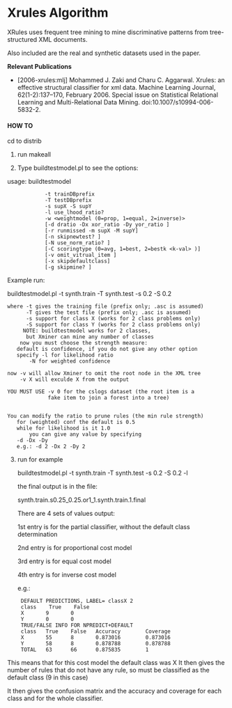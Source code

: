 # Xrules Algorithm

XRules uses frequent tree mining to mine discriminative patterns from tree-structured XML documents.

Also included are the real and synthetic datasets used in the paper.

**Relevant Publications**

* [2006-xrules:mlj] Mohammed J. Zaki and Charu C. Aggarwal. Xrules: an effective structural classifier for xml data. Machine Learning Journal, 62(1-2):137–170, February 2006. Special issue on Statistical Relational Learning and Multi-Relational Data Mining. doi:10.1007/s10994-006-5832-2.


#### HOW TO

cd to distrib

1) run makeall


2) Type buildtestmodel.pl to see the options:

usage: buildtestmodel

                -t trainDBprefix
                -T testDBprefix
                -s supX -S supY
                -l use_lhood_ratio?
                -w <weightmodel (0=prop, 1=equal, 2=inverse)>
                [-d dratio -Dx xor_ratio -Dy yor_ratio ]
                [-r runmissed -m supX -M supY]
                [-n skipnewtest? ]
                [-N use_norm_ratio? ]
                [-C scoringtype (0=avg, 1=best, 2=bestk <k-val> )]
                [-v omit_vitrual_item ]
                [-x skipdefaultclass]
                [-g skipmine? ]

Example run:

 buildtestmodel.pl -t synth.train -T synth.test -s 0.2 -S 0.2
 
	where -t gives the training file (prefix only; .asc is assumed)
	      -T gives the test file (prefix only; .asc is assumed)
	      -s support for class X (works for 2 class problems only)
	      -S support for class Y (works for 2 class problems only)
		 NOTE: buildtestmodel works for 2 classes, 
		  but Xminer can mine any number of classes
        now you must choose the strength measure:
	   default is confidence, if you do not give any other option
	   specify -l for likelihood ratio
		   -N for weighted confidence

	now -v will allow Xminer to omit the root node in the XML tree
	    -v X will exculde X from the output

	YOU MUST USE -v 0 for the cslogs dataset (the root item is a 
	             fake item to join a forest into a tree)
	       

	You can modify the ratio to prune rules (the min rule strength)
	   for (weighted) conf the default is 0.5 
	   while for likelihood is it 1.0 
           you can give any value by specifying
	   -d -Dx -Dy
	   e.g.: -d 2 -Dx 2 -Dy 2

3) run for example 

	buildtestmodel.pl -t synth.train -T synth.test -s 0.2 -S 0.2 -l

   the final output is in the file:

    synth.train.s0.25_0.25.or1_1.synth.train.1.final
	
   There are 4 sets of values output:

   1st entry is for the partial classifier, without the default 
       class determination  

   2nd entry is for proportional cost model

   3rd entry is for equal cost model
   
   4th entry is for inverse cost model

   e.g.:

        DEFAULT PREDICTIONS, LABEL= classX 2
        class    True    False
        X       9       0
        Y       0       0
        TRUE/FALSE INFO FOR NPREDICT+DEFAULT
        class   True    False   Accuracy        Coverage
        X       55      8       0.873016        0.873016
        Y       58      8       0.878788        0.878788
        TOTAL   63      66      0.875835        1

This means that for this cost model the default class was X
It then gives the number of rules that do not have any rule, 
so must be classified as the default class (9 in this case)

It then gives the confusion matrix and the accuracy and 
coverage for each class and for the whole classifier.
